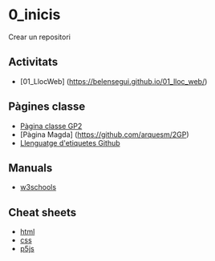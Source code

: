 # 0_inicis
Crear un repositori

## Activitats
* [01_LlocWeb] (https://belensegui.github.io/01_lloc_web/)

## Pàgines classe
* [Pàgina classe GP2](https://arquesm.github.io/2GP/)
* [Pàgina Magda] (https://github.com/arquesm/2GP)
* [Llenguatge d'etiquetes Github](https://github.com/adam-p/markdown-here/wiki/Markdown-Cheatsheet#images)

## Manuals
* [w3schools](https://www.w3schools.com)

## Cheat sheets
* [html](https://websitesetup.org/HTML5-cheat-sheet.pdf)
* [css](https://websiteeup.org/wp-content/uploads/2016/10wsu)
* [p5js](https://github.com/bmoren/p5js-cheat-sheet)
